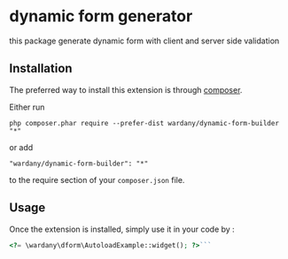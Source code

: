 dynamic form generator
======================
this package generate dynamic form with client and server side validation

Installation
------------

The preferred way to install this extension is through [composer](http://getcomposer.org/download/).

Either run

```
php composer.phar require --prefer-dist wardany/dynamic-form-builder "*"
```

or add

```
"wardany/dynamic-form-builder": "*"
```

to the require section of your `composer.json` file.


Usage
-----

Once the extension is installed, simply use it in your code by  :

```php
<?= \wardany\dform\AutoloadExample::widget(); ?>```